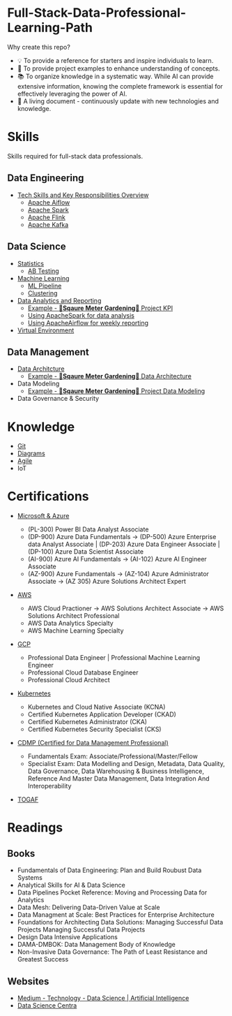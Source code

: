 # Full-Stack-Data-Professional-Learning-Path

Why create this repo?
- 💡 To provide a reference for starters and inspire individuals to learn.
- 🔦 To provide project examples to enhance understanding of concepts.
- 📚 To organize knowledge in a systematic way. While AI can provide extensive information, knowing the complete framework is essential for effectively leveraging the power of AI.  
- 📝 A living document - continuously update with new technologies and knowledge.  

# Skills 

Skills required for full-stack data professionals. 

## Data Engineering
- [Tech Skills and Key Responsibilities Overview](./DataEngineering/DataEngineering.ipynb) 
    - [Apache Aiflow](./DataEngineering/ApacheAirflow.ipynb)
    - [Apache Spark](https://spark.apache.org/)
    - [Apache Flink](https://flink.apache.org/)
    - [Apache Kafka](./DataEngineering/Kafka.ipynb)

## Data Science
- [Statistics](./DataScience/Statistics.ipynb) 
    - [AB Testing](./DataScience/ABTesting.ipynb)
- [Machine Learning](./DataScience/MachineLearning/MachineLearning.ipynb)
    - [ML Pipeline](./DataScience/MachineLearning/MLPipeline.ipynb)
    - [Clustering](./DataScience/MachineLearning/Clustering.ipynb)
- [Data Analytics and Reporting](./DataScience/DataAnalyticsandReporting.ipynb)
    - [Example - **🌱Sqaure Meter Gardening🌱** Project KPI](./Example/KPI.ipynb)
    - [Using ApacheSpark for data analysis](./Example/Spark.ipynb)
    - [Using ApacheAirflow for weekly reporting](./Example/Apache%20Airflow/Airflow_for_Weekly_Reporting.ipynb)
- [Virtual Environment](./DataScience/VirtualEnvironment_Anaconda.ipynb)

## Data Management
- [Data Architcture](./DataManagement/DataArchitecture.ipynb) 
    - [Example - **🌱Sqaure Meter Gardening🌱** Data Architecture](./Example/DataArchitecure-Example.ipynb)
- Data Modeling
    - [Example - **🌱Sqaure Meter Gardening🌱** Project Data Modeling](./DataManagement/DataModeling-Example.ipynb) 
- Data Governance & Security

# Knowledge

- [Git](https://git-scm.com/docs)
- [Diagrams](./Knowledge/Diagrams.ipynb)
- [Agile](https://en.wikipedia.org/wiki/Agile_software_development)
- IoT

# Certifications

- [Microsoft & Azure](https://learn.microsoft.com/en-us/certifications/browse/)
    - (PL-300) Power BI Data Analyst Associate
    - (DP-900) Azure Data Fundamentals -> (DP-500) Azure Enterprise data Analyst Associate | (DP-203) Azure Data Engineer Associate | (DP-100) Azure Data Scientist Associate
    - (AI-900) Azure AI Fundamentals -> (AI-102) Azure AI Engineer Associate
    - (AZ-900) Azure Fundamentals -> (AZ-104) Azure Administrator Associate -> (AZ 305) Azure Solutions Architect Expert 

- [AWS](https://aws.amazon.com/certification/)
    - AWS Cloud Practioner -> AWS Solutions Architect Associate -> AWS Solutions Architect Professional
    - AWS Data Analytics Specialty 
    - AWS Machine Learning Specialty
    
- [GCP](https://cloud.google.com/learn/certification#why-get-google-cloud-certified)
    - Professional Data Engineer | Professional Machine Learning Engineer 
    - Professional Cloud Database Engineer
    - Professional Cloud Architect
    
- [Kubernetes](https://kubernetes.io/training/)
    - Kubernetes and Cloud Native Associate (KCNA)
    - Certified Kubernetes Application Developer (CKAD)
    - Certified Kubernetes Administrator (CKA)
    - Certified Kubernetes Security Specialist (CKS)

- [CDMP (Certified for Data Management Professional)](https://cdmp.info/exams/)
    - Fundamentals Exam: Associate/Professional/Master/Fellow
    - Specialist Exam: Data Modelling and Design, Metadata, Data Quality, Data Governance, Data Warehousing & Business Intelligence, Reference And Master Data Management,  Data Integration And Interoperability 
    
- [TOGAF](https://www.opengroup.org/togaf)

# Readings

## Books
- Fundamentals of Data Engineering: Plan and Build Roubust Data Systems
- Analytical Skills for AI & Data Science
- Data Pipelines Pocket Reference: Moving and Processing Data for Analytics
- Data Mesh: Delivering Data-Driven Value at Scale
- Data Managment at Scale: Best Practices for Enterprise Architecture 
- Foundations for Architecting Data Solutions: Managing Successful Data Projects Managing Successful Data Projects
- Design Data Intensive Applications
- DAMA-DMBOK: Data Management Body of Knowledge
- Non-Invasive Data Governance: The Path of Least Resistance and Greatest Success

## Websites

- [Medium - Technology - Data Science | Artificial Intelligence](https://medium.com/tag/technology)
- [Data Science Centra](https://www.datasciencecentral.com/)